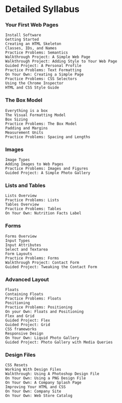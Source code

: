 
# Detailed Syllabus
### Your First Web Pages

    Install Software
    Getting Started
    Creating an HTML Skeleton
    Classes, IDs, and Names
    Practice Problems: Semantics
    Walkthrough Project: A Simple Web Page
    Walkthrough Project: Adding Style to Your Web Page
    Guided Project: A Personal Profile
    Practice Problems: Text Formatting
    On Your Own: Creating a Simple Page
    Practice Problems: CSS Selectors
    Using the Chrome Inspector
    HTML and CSS Style Guide

### The Box Model

    Everything is a box
    The Visual Formatting Model
    Box Sizing
    Practice Problems: The Box Model
    Padding and Margins
    Measurement Units
    Practice Problems: Spacing and Lengths

### Images

    Image Types
    Adding Images to Web Pages
    Practice Problems: Images and Figures
    Guided Project: A Simple Photo Gallery

### Lists and Tables

    Lists Overview
    Practice Problems: Lists
    Tables Overview
    Practice Problems: Tables
    On Your Own: Nutrition Facts Label

### Forms

    Forms Overview
    Input Types
    Input Attributes
    Select and Textarea
    Form Layouts
    Practice Problems: Forms
    Walkthrough Project: Contact Form
    Guided Project: Tweaking the Contact Form

### Advanced Layout

    Floats
    Containing Floats
    Practice Problems: Floats
    Positioning
    Practice Problems: Positioning
    On your Own: Floats and Positioning
    Flex and Grid
    Guided Project: Flex
    Guided Project: Grid
    CSS frameworks
    Responsive Design
    On Your Own: Liquid Photo Gallery
    Guided Project: Photo Gallery with Media Queries

### Design Files

    CSS Resets
    Working With Design Files
    Walkthrough: Using A Photoshop Design File
    On Your Own: Using a PNG Design File
    On Your Own: A Company Splash Page
    Improving Your HTML and CSS
    On Your Own: Company Site
    On Your Own: Web Store Catalog


